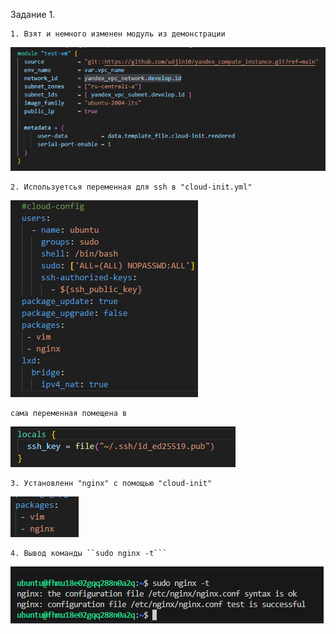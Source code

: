Задание 1.

    1. Взят и немного изменен модуль из демонстрации
 
![Alt text](src/png/2.png)


    2. Используетсья переменная для ssh в "cloud-init.yml"
   
![Alt text](src/png/3.png)

    сама переменная помещена в 

![Alt text](src/png/4.png)

    3. Установленн "nginx" с помощью "cloud-init"

![Alt text](src/png/5.png)

    4. Вывод команды ``sudo nginx -t```
   
![Alt text](src/png/1.png)